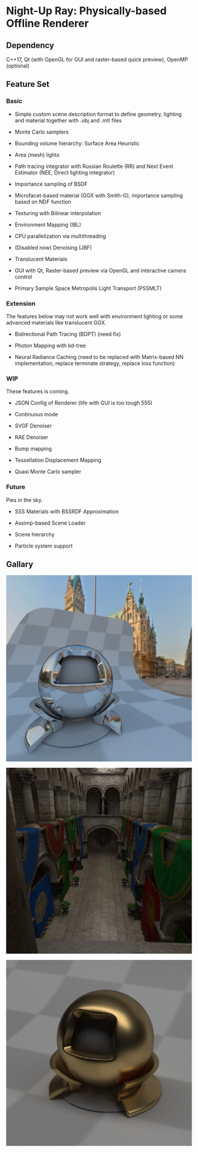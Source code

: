 # Night-Up Ray: Physically-based Offline Renderer

## Dependency

C++17, Qt (with OpenGL for GUI and raster-based quick preview), OpenMP (optional)

## Feature Set

### Basic

- Simple custom scene description format to define geometry, lighting and material together with .obj and .mtl files

- Monte Carlo samplers

- Bounding volume hierarchy: Surface Area Heuristic

- Area (mesh) lights

- Path tracing integrator with Russian Roulette (RR) and Next Event Estimator (NEE, Direct lighting integrator)

- Importance sampling of BSDF

- Microfacet-based material (GGX with Smith-G), importance sampling based on NDF function

- Texturing with Bilinear interpolation

- Environment Mapping (IBL)

- CPU parallelization via multithreading

- (Disabled now) Denoising (JBF)

- Translucent Materials

- GUI with Qt, Raster-based preview via OpenGL and interactive camera control

- Primary Sample Space Metropolis Light Transport (PSSMLT)

### Extension

The features below may not work well with environment lighting or some advanced materials like translucent GGX. 

- Bidirectional Path Tracing (BDPT) (need fix)
 
- Photon Mapping with kd-tree

- Neural Radiance Caching (need to be replaced with Matrix-based NN implementation, replace terminate strategy, replace loss function)
 
### WIP

These features is coming.

- JSON Config of Renderer (life with GUI is too tough 555)

- Continuous mode 

- SVGF Denoiser

- RAE Denoiser

- Bump mapping

- Tessellation Displacement Mapping

- Quasi Monte Carlo sampler

### Future

Pies in the sky.

- SSS Materials with BSSRDF Approximation

- Assimp-based Scene Loader

- Scene hierarchy

- Particle system support


## Gallary

![mitsuba-envmap-512x512x512](https://github.com/mollnn/nuRay/blob/main/docs/imgs/mitsuba-envmap-512x512x512.jpg?raw=true)

![sponza_512x512x256](https://github.com/mollnn/nuRay/blob/main/docs/imgs/sponza_512x512x256.jpg?raw=true)

![mitsuba_gold_512x512x512](https://github.com/mollnn/nuRay/blob/main/docs/imgs/mitsuba_gold_512x512x512.jpg?raw=true)